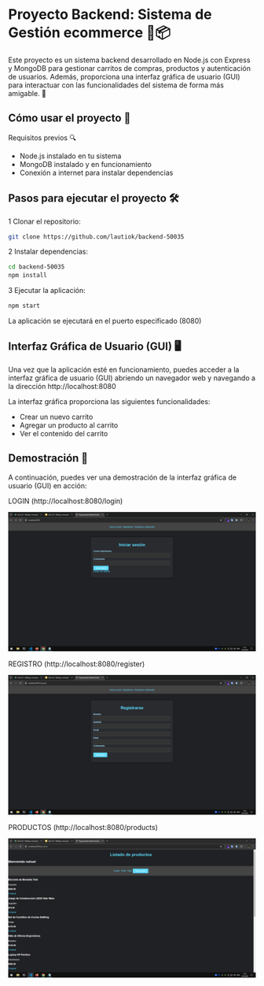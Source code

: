 # Proyecto Backend: Sistema de Gestión ecommerce 🛒📦

Este proyecto es un sistema backend desarrollado en Node.js con Express y MongoDB para gestionar carritos de compras, productos y autenticación de usuarios. Además, proporciona una interfaz gráfica de usuario (GUI) para interactuar con las funcionalidades del sistema de forma más amigable. 🚀

## Cómo usar el proyecto 🚀

Requisitos previos 🔍

- Node.js instalado en tu sistema
- MongoDB instalado y en funcionamiento
- Conexión a internet para instalar dependencias

## Pasos para ejecutar el proyecto 🛠️

1 Clonar el repositorio:

```bash
git clone https://github.com/lautiok/backend-50035
```

2 Instalar dependencias:

```bash
cd backend-50035
npm install

```

3 Ejecutar la aplicación:

```bash
npm start
```

La aplicación se ejecutará en el puerto especificado (8080)

## Interfaz Gráfica de Usuario (GUI) 🖥️

Una vez que la aplicación esté en funcionamiento, puedes acceder a la interfaz gráfica de usuario (GUI) abriendo un navegador web y navegando a la dirección http://localhost:8080

La interfaz gráfica proporciona las siguientes funcionalidades:

- Crear un nuevo carrito
- Agregar un producto al carrito
- Ver el contenido del carrito

## Demostración 🎥

A continuación, puedes ver una demostración de la interfaz gráfica de usuario (GUI) en acción:

LOGIN (http://localhost:8080/login)

[![Demo](./src/public/img/Capture-login.PNG)](http://localhost:8080/login)

REGISTRO (http://localhost:8080/register)

[![Demo](./src/public/img/Capture-registro.PNG)](http://localhost:8080/register)

PRODUCTOS (http://localhost:8080/products)

[![Demo](./src/public/img/Capture-products.PNG)](http://localhost:8080/products)

